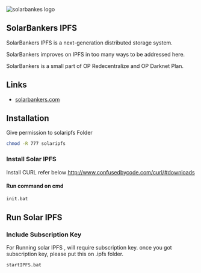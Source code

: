 ![solarbankes logo](https://solarbankers.com/wp-content/uploads/2017/10/cropped-Logo.png)

## SolarBankers IPFS

SolarBankers IPFS is a next-generation distributed storage system.

SolarBankers improves on IPFS in too many ways to be addressed here.

SolarBankers is a small part of OP Redecentralize and OP Darknet Plan.

## Links

* [solarbankers.com](https://www.solarbankers.com)

## Installation


Give permission to solaripfs Folder

```sh
chmod -R 777 solaripfs
```

### Install Solar IPFS

Install  CURL refer below
http://www.confusedbycode.com/curl/#downloads

#### Run command on cmd
```sh
init.bat
```

## Run Solar IPFS

### Include Subscription Key

For Running solar IPFS , will require subscription key. once you got subscription key, please put this on .ipfs folder.

```sh
startIPFS.bat
```


